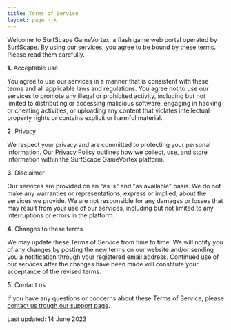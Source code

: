 ```yaml
---
title: Terms of Service
layout: page.njk
---
```


Welcome to SurfScape GameVortex, a flash game web portal operated by SurfScape. By using our services, you agree to be bound by these terms. Please read them carefully.

**1.** Acceptable use

You agree to use our services in a manner that is consistent with these terms and all applicable laws and regulations. You agree not to use our services to promote any illegal or prohibited activity, including but not limited to distributing or accessing malicious software, engaging in hacking or cheating activities, or uploading any content that violates intellectual property rights or contains explicit or harmful material.

**2.** Privacy

We respect your privacy and are committed to protecting your personal information. Our [Privacy Policy](/privacy) outlines how we collect, use, and store information within the SurfScape GameVortex platform.

**3.** Disclaimer

Our services are provided on an "as is" and "as available" basis. We do not make any warranties or representations, express or implied, about the services we provide. We are not responsible for any damages or losses that may result from your use of our services, including but not limited to any interruptions or errors in the platform.

**4.** Changes to these terms

We may update these Terms of Service from time to time. We will notify you of any changes by posting the new terms on our website and/or sending you a notification through your registered email address. Continued use of our services after the changes have been made will constitute your acceptance of the revised terms.

**5.** Contact us

If you have any questions or concerns about these Terms of Service, please [contact us trough our support page](/support).

Last updated: 14 June 2023
